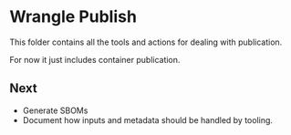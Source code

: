 # Wrangle Publish

This folder contains all the tools and actions for dealing with publication.

For now it just includes container publication.

## Next

- Generate SBOMs
- Document how inputs and metadata should be handled by tooling.
